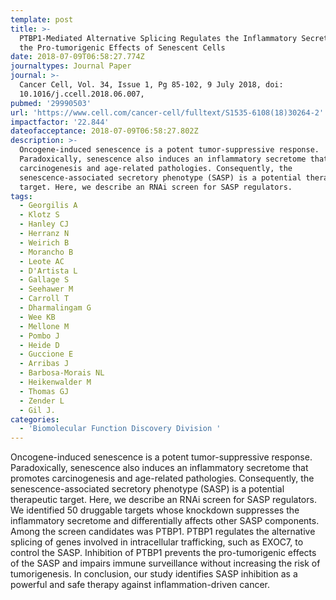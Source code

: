 ```yaml
---
template: post
title: >-
  PTBP1-Mediated Alternative Splicing Regulates the Inflammatory Secretome and
  the Pro-tumorigenic Effects of Senescent Cells
date: 2018-07-09T06:58:27.774Z
journaltypes: Journal Paper
journal: >-
  Cancer Cell, Vol. 34, Issue 1, Pg 85-102, 9 July 2018, doi:
  10.1016/j.ccell.2018.06.007,
pubmed: '29990503'
url: 'https://www.cell.com/cancer-cell/fulltext/S1535-6108(18)30264-2'
impactfactor: '22.844'
dateofacceptance: 2018-07-09T06:58:27.802Z
description: >-
  Oncogene-induced senescence is a potent tumor-suppressive response.
  Paradoxically, senescence also induces an inflammatory secretome that promotes
  carcinogenesis and age-related pathologies. Consequently, the
  senescence-associated secretory phenotype (SASP) is a potential therapeutic
  target. Here, we describe an RNAi screen for SASP regulators. 
tags:
  - Georgilis A
  - Klotz S
  - Hanley CJ
  - Herranz N
  - Weirich B
  - Morancho B
  - Leote AC
  - D'Artista L
  - Gallage S
  - Seehawer M
  - Carroll T
  - Dharmalingam G
  - Wee KB
  - Mellone M
  - Pombo J
  - Heide D
  - Guccione E
  - Arribas J
  - Barbosa-Morais NL
  - Heikenwalder M
  - Thomas GJ
  - Zender L
  - Gil J.
categories:
  - 'Biomolecular Function Discovery Division '
---
```

Oncogene-induced senescence is a potent tumor-suppressive response. Paradoxically, senescence also induces an inflammatory secretome that promotes carcinogenesis and age-related pathologies. Consequently, the senescence-associated secretory phenotype (SASP) is a potential therapeutic target. Here, we describe an RNAi screen for SASP regulators. We identified 50 druggable targets whose knockdown suppresses the inflammatory secretome and differentially affects other SASP components. Among the screen candidates was PTBP1. PTBP1 regulates the alternative splicing of genes involved in intracellular trafficking, such as EXOC7, to control the SASP. Inhibition of PTBP1 prevents the pro-tumorigenic effects of the SASP and impairs immune surveillance without increasing the risk of tumorigenesis. In conclusion, our study identifies SASP inhibition as a powerful and safe therapy against inflammation-driven cancer.

